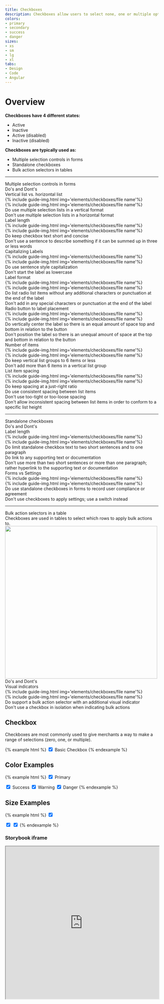 ```yaml
---
title: Checkboxes
description: Checkboxes allow users to select none, one or multiple options from a pre-defined list of options.
colors:
- primary
- secondary
- success
- danger
sizes:
- xs
- sm
- lg
- xl
tabs:
- Design
- Code 
- Angular
---
```


<!-- Start Design Tab -->
<div id="design" class="docs-tabs-content" markdown="1">

# Overview

**Checkboxes have 4 different states:**

- Active
- Inactive
- Active (disabled)
- Inactive (disabled)

**Checkboxes are typically used as:**

- Multiple selection controls in forms
- Standalone checkboxes
- Bulk action selectors in tables

<hr>
  
  <!-- Start Multiple Selection Controls in Forms Section -->
  <div class="c-header-md">Multiple selection controls in forms</div>

  <div class="c-header-sm c-m-top-md">Do's and Dont's</div>

  <!-- Start Vertical list vs. horizontal list Row -->
  <div class="c-header-xs">Vertical list vs. horizontal list</div>
  <div class="c-row">
    <div class="c-col">
    {% include guide-img.html img='elements/checkboxes/file name'%} 
    </div>
    <div class="c-col">
    {% include guide-img.html img='elements/checkboxes/file name'%} 
    </div>
  </div>
  <div class="c-row c-m-top-md c-m-bottom-xl">
    <div class="c-col">
      <div class="c-media c-p-sm">
        <span class="fas fa-check c-text-success"></span>
        <div class="c-media-body">
          <span class="c-text-md">Do use multiple selection lists in a vertical format</span>
        </div>
      </div>
    </div>
    <div class="c-col">
      <div class="c-media c-p-sm">
        <span class="fas fa-times c-text-danger"></span>
        <div class="c-media-body">
          <span class="c-text-md">Don't use multiple selection lists in a horizontal format</span>
        </div>
      </div>
      </div>
    </div>
  <!-- End Vertical list vs. horizontal list Row -->

   <!-- Start Label Length Row -->
  <div class="c-header-xs">Label length</div>
  <div class="c-row">
    <div class="c-col">
    {% include guide-img.html img='elements/checkboxes/file name'%} 
    </div>
    <div class="c-col">
    {% include guide-img.html img='elements/checkboxes/file name'%} 
    </div>
  </div>
  <div class="c-row c-m-top-md c-m-bottom-xl">
    <div class="c-col">
      <div class="c-media c-p-sm">
        <span class="fas fa-check c-text-success"></span>
        <div class="c-media-body">
          <span class="c-text-md">Do keep checkbox text short and concise</span>
        </div>
      </div>
    </div>
    <div class="c-col">
      <div class="c-media c-p-sm">
        <span class="fas fa-times c-text-danger"></span>
        <div class="c-media-body">
          <span class="c-text-md">Don't use a sentence to describe something if it can be summed up in three or less words</span>
        </div>
      </div>
      </div>
    </div>
   <!-- End Label Length Row -->

  <!-- Start Capitalizing Labels Row -->
  <div class="c-header-xs">Capitalizing Labels</div>
  <div class="c-row">
    <div class="c-col">
    {% include guide-img.html img='elements/checkboxes/file name'%} 
    </div>
    <div class="c-col">
    {% include guide-img.html img='elements/checkboxes/file name'%} 
    </div>
  </div>
  <div class="c-row c-m-top-md c-m-bottom-xl">
    <div class="c-col">
      <div class="c-media c-p-sm">
        <span class="fas fa-check c-text-success"></span>
        <div class="c-media-body">
          <span class="c-text-md">Do use sentence style capitalization</span>
        </div>
      </div>
    </div>
    <div class="c-col">
      <div class="c-media c-p-sm">
        <span class="fas fa-times c-text-danger"></span>
        <div class="c-media-body">
          <span class="c-text-md">Don't start the label as lowercase</span>
        </div>
      </div>
      </div>
    </div>
  <!-- End Capitalizing Labels Row -->

   <!-- Start Label Format Row -->
  <div class="c-header-xs">Label format</div>
  <div class="c-row">
    <div class="c-col">
    {% include guide-img.html img='elements/checkboxes/file name'%} 
    </div>
    <div class="c-col">
    {% include guide-img.html img='elements/checkboxes/file name'%} 
    </div>
  </div>
  <div class="c-row c-m-top-md c-m-bottom-xl">
    <div class="c-col">
      <div class="c-media c-p-sm">
        <span class="fas fa-check c-text-success"></span>
        <div class="c-media-body">
          <span class="c-text-md">Do list radio list items without any additional characters or punctuation at the end of the label</span>
        </div>
      </div>
    </div>
    <div class="c-col">
      <div class="c-media c-p-sm">
        <span class="fas fa-times c-text-danger"></span>
        <div class="c-media-body">
          <span class="c-text-md">Don't add in any special characters or punctuation at the end of the label</span>
        </div>
      </div>
      </div>
    </div>
   <!-- End Label Format Row -->

  <!-- Start Radio button to label placement Row -->
  <div class="c-header-xs">Radio button to label placement</div>
  <div class="c-row">
    <div class="c-col">
    {% include guide-img.html img='elements/checkboxes/file name'%} 
    </div>
    <div class="c-col">
    {% include guide-img.html img='elements/checkboxes/file name'%} 
    </div>
  </div>
  <div class="c-row c-m-top-md c-m-bottom-xl">
    <div class="c-col">
      <div class="c-media c-p-sm">
        <span class="fas fa-check c-text-success"></span>
        <div class="c-media-body">
          <span class="c-text-md">Do vertically center the label so there is an equal amount of space top and bottom in relation to the button</span>
        </div>
      </div>
    </div>
    <div class="c-col">
      <div class="c-media c-p-sm">
        <span class="fas fa-times c-text-danger"></span>
        <div class="c-media-body">
          <span class="c-text-md">Don't position the label so there is an unequal amount of space at the top and bottom in relation to the button</span>
        </div>
      </div>
      </div>
    </div>
   <!-- End Radio button to label placement Row -->

  <!-- Start Number of Items Row -->
  <div class="c-header-xs">Number of items</div>
  <div class="c-row">
    <div class="c-col">
    {% include guide-img.html img='elements/checkboxes/file name'%} 
    </div>
    <div class="c-col">
    {% include guide-img.html img='elements/checkboxes/file name'%} 
    </div>
  </div>
  <div class="c-row c-m-top-md c-m-bottom-xl">
    <div class="c-col">
      <div class="c-media c-p-sm">
        <span class="fas fa-check c-text-success"></span>
        <div class="c-media-body">
          <span class="c-text-md">Do keep vertical list groups to 6 items or less</span>
        </div>
      </div>
    </div>
    <div class="c-col">
      <div class="c-media c-p-sm">
        <span class="fas fa-times c-text-danger"></span>
        <div class="c-media-body">
          <span class="c-text-md">Don't add more than 6 items in a vertical list group</span>
        </div>
      </div>
      </div>
    </div>
   <!-- End Number of Items Row -->

  <!-- Start List Item Spacing Row -->
  <div class="c-header-xs">List item spacing</div>
  <div class="c-row">
    <div class="c-col">
    {% include guide-img.html img='elements/checkboxes/file name'%} 
    </div>
    <div class="c-col">
    {% include guide-img.html img='elements/checkboxes/file name'%} 
    </div>
  </div>
  <div class="c-row c-m-top-md c-m-bottom-xl">
    <div class="c-col">
      <div class="c-media c-p-sm">
        <span class="fas fa-check c-text-success"></span>
        <div class="c-media-body">
          <span class="c-text-md">Do keep spacing at a just-right ratio</span>
        </div>
      </div>
        <div class="c-media c-p-sm">
        <span class="fas fa-check c-text-success"></span>
        <div class="c-media-body">
          <span class="c-text-md">Do use consistent spacing between list items</span>
        </div>
      </div>
    </div>
    <div class="c-col">
      <div class="c-media c-p-sm">
        <span class="fas fa-times c-text-danger"></span>
        <div class="c-media-body">
          <span class="c-text-md">Don't use too-tight or too-loose spacing</span>
        </div>
      </div>
       <div class="c-media c-p-sm">
        <span class="fas fa-times c-text-danger"></span>
        <div class="c-media-body">
          <span class="c-text-md">Don't allow inconsistent spacing between list items in order to conform to a specific list height</span>
        </div>
      </div>
      </div>
    </div>
   <!-- End List Item Spacing Row -->
  <!-- END Multiple Selection Controls in Forms Section -->

  <hr>

  <!-- Start Standalone Checkboxes Section -->
  <div class="c-header-md">Standalone checkboxes</div>

  <div class="c-header-sm c-m-top-md">Do's and Dont's</div>

  <!-- Start Label Length Row -->
  <div class="c-header-xs">Label length</div>
  <div class="c-row">
    <div class="c-col">
    {% include guide-img.html img='elements/checkboxes/file name'%} 
    </div>
    <div class="c-col">
    {% include guide-img.html img='elements/checkboxes/file name'%} 
    </div>
  </div>
  <div class="c-row c-m-top-md c-m-bottom-xl">
    <div class="c-col">
      <div class="c-media c-p-sm">
        <span class="fas fa-check c-text-success"></span>
        <div class="c-media-body">
          <span class="c-text-md">Do limit standalone checkbox text to two short sentences and to one paragraph</span>
        </div>
      </div>
       <div class="c-media c-p-sm">
        <span class="fas fa-check c-text-success"></span>
        <div class="c-media-body">
          <span class="c-text-md">Do link to any supporting text or documentation</span>
        </div>
      </div>
    </div>
    <div class="c-col">
      <div class="c-media c-p-sm">
        <span class="fas fa-times c-text-danger"></span>
        <div class="c-media-body">
          <span class="c-text-md">Don't use more than two short sentences or more than one paragraph; rather hyperlink to the supporting text or documentation</span>
        </div>
      </div>
      </div>
    </div>
  <!-- End Label Length Row -->

   <!-- Start Forms vs Settings Row -->
  <div class="c-header-xs">Forms vs Settings</div>
  <div class="c-row">
    <div class="c-col">
    {% include guide-img.html img='elements/checkboxes/file name'%} 
    </div>
    <div class="c-col">
    {% include guide-img.html img='elements/checkboxes/file name'%} 
    </div>
  </div>
  <div class="c-row c-m-top-md c-m-bottom-xl">
    <div class="c-col">
      <div class="c-media c-p-sm">
        <span class="fas fa-check c-text-success"></span>
        <div class="c-media-body">
          <span class="c-text-md">Do use standalone checkboxes in forms to record user compliance or agreement</span>
        </div>
      </div>
    </div>
    <div class="c-col">
      <div class="c-media c-p-sm">
        <span class="fas fa-times c-text-danger"></span>
        <div class="c-media-body">
          <span class="c-text-md">Don't use checkboxes to apply settings; use a switch instead</span>
        </div>
      </div>
      </div>
    </div>
   <!-- End Forms vs Settings Row -->
  <!-- END Standalone Checkboxes Section -->

<hr>
  <!-- Start Bulk action selectors in a table Section -->
  <div class="c-header-md">Bulk action selectors in a table</div>
  Checkboxes are used in tables to select which rows to apply bulk actions to.

  <img src="{{ site.url }}{{ site.baseurl }}/assets/img/elements/checkboxes/nameoffile.png" width="500px;">

  <div class="c-header-sm c-m-top-md">Do's and Dont's</div>

  <!-- Start Visual Indicators Row -->
  <div class="c-header-xs">Visual indicators</div>
  <div class="c-row">
    <div class="c-col">
    {% include guide-img.html img='elements/checkboxes/file name'%} 
    </div>
    <div class="c-col">
    {% include guide-img.html img='elements/checkboxes/file name'%} 
    </div>
  </div>
  <div class="c-row c-m-top-md c-m-bottom-xl">
    <div class="c-col">
      <div class="c-media c-p-sm">
        <span class="fas fa-check c-text-success"></span>
        <div class="c-media-body">
          <span class="c-text-md">Do support a bulk action selector with an additional visual indicator</span>
        </div>
      </div>
    </div>
    <div class="c-col">
      <div class="c-media c-p-sm">
        <span class="fas fa-times c-text-danger"></span>
        <div class="c-media-body">
          <span class="c-text-md">Don't use a checkbox in isolation when indicating bulk actions</span>
        </div>
      </div>
      </div>
    </div>
  <!-- End Visual Indicators Row -->
  <!-- END Bulk action selectors in a table Section -->


</div>
<!-- End Design Tab -->

<!-- Start Cupcake Code Tab -->
<div id="code" class="docs-tabs-content" markdown="1">

## Checkbox
Checkboxes are most commonly used to give merchants a way to make a range of selections (zero, one, or multiple).

{% example html %}
<label class="c-checkbox">
    <input type="checkbox" name="radio" checked>
    <i class="c-bg-primary"></i>
    Basic Checkbox
</label>
{% endexample %}

## Color Examples

{% example html %}
<label class="c-checkbox c-m-right-sm">
    <input type="checkbox" name="radio" checked>
    <i class="c-bg-primary"></i>
    Primary
</label>

<label class="c-checkbox c-m-right-sm">
    <input type="checkbox" name="radio" checked>
    <i class="c-bg-success"></i>
    Success
</label>

<label class="c-checkbox c-m-right-sm">
    <input type="checkbox" name="radio" checked>
    <i class="c-bg-warning"></i>
    Warning
</label>

<label class="c-checkbox c-m-right-sm">
    <input type="checkbox" name="radio" checked>
    <i class="c-bg-danger"></i>
    Danger
</label>
{% endexample %}

## Size Examples

{% example html %}
<label class="c-checkbox-sm c-m-right-sm">
    <input type="checkbox" name="radio" checked>
    <i class="c-bg-primary"></i>
</label>

<label class="c-checkbox-lg c-m-right-sm">
    <input type="checkbox" name="radio" checked>
    <i class="c-bg-primary"></i>
</label>

<label class="c-checkbox-xl c-m-right-sm">
    <input type="checkbox" name="radio" checked>
    <i class="c-bg-primary"></i>
</label>
{% endexample %}

</div>
<!-- End Cupcake Code Tab -->

<!-- Start Angular Code Tab -->
<div id="angular" class="docs-tabs-content" markdown="1">

### Storybook iframe
<iframe title="storybook" width="100%" height="500px" src="https://pages.code.ipreo.com/josh-easter/storybook-demo/?path=/story/basic-elements--avatar&full=0&addons=1&stories=0&panelRight=0&addonPanel=storybooks%2Fstorybook-addon-knobs&nav=0"></iframe>

</div>
<!-- End Angular Code Tab -->


